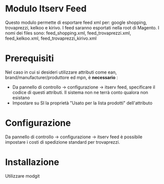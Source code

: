 # Modulo Itserv Feed 
Questo modulo permette di esportare feed xml per: google shopping, trovaprezzi, kelkoo e kirivo.
I feed saranno esportati nella root di Magento. I nomi dei files sono: feed_shopping.xml, feed_trovaprezzi.xml, feed_kelkoo.xml, feed_trovaprezzi_kirivo.xml

# Prerequisiti
Nel caso in cui si desideri utilizzare attributi come ean, brand/manufacturer/produttore ed mpn, è <b>necessario</b> :

<ul>
<li>Da pannello di controllo -> configurazione -> itserv feed, specificare il codice di questi attributi. Il sistema non ne terrà conto qualora non esistano</li>
<li>Impostare su SI la proprietà "Usato per la lista prodotti" dell'attributo</li>
</ul>

# Configurazione
Da pannello di controllo -> configurazione -> itserv feed è possibile impostare i costi di spedizione standard per trovaprezzi. 

# Installazione
Utilizzare modgit
